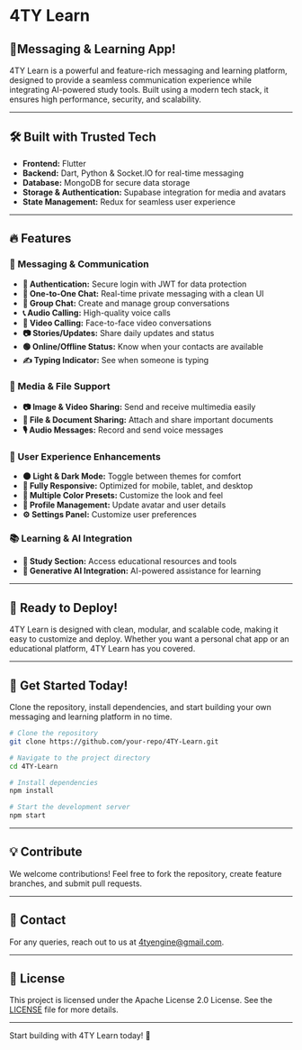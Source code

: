 # 4TY Learn

## 🚀Messaging & Learning App!

4TY Learn is a powerful and feature-rich messaging and learning platform, designed to provide a seamless communication experience while integrating AI-powered study tools. Built using a modern tech stack, it ensures high performance, security, and scalability.

---

## 🛠 Built with Trusted Tech

- **Frontend:** Flutter 
- **Backend:** Dart, Python & Socket.IO for real-time messaging
- **Database:** MongoDB for secure data storage
- **Storage & Authentication:** Supabase integration for media and avatars
- **State Management:** Redux for seamless user experience

---

## 🔥 Features

### 📩 Messaging & Communication
- **🔐 Authentication:** Secure login with JWT for data protection
- **💬 One-to-One Chat:** Real-time private messaging with a clean UI
- **👥 Group Chat:** Create and manage group conversations
- **📞 Audio Calling:** High-quality voice calls
- **🎥 Video Calling:** Face-to-face video conversations
- **📷 Stories/Updates:** Share daily updates and status
- **🟢 Online/Offline Status:** Know when your contacts are available
- **✍️ Typing Indicator:** See when someone is typing

### 📂 Media & File Support
- **📷 Image & Video Sharing:** Send and receive multimedia easily
- **📁 File & Document Sharing:** Attach and share important documents
- **🎙️ Audio Messages:** Record and send voice messages

### 🎨 User Experience Enhancements
- **🌑 Light & Dark Mode:** Toggle between themes for comfort
- **📱 Fully Responsive:** Optimized for mobile, tablet, and desktop
- **🎨 Multiple Color Presets:** Customize the look and feel
- **👤 Profile Management:** Update avatar and user details
- **⚙️ Settings Panel:** Customize user preferences

### 📚 Learning & AI Integration
- **📖 Study Section:** Access educational resources and tools
- **🤖 Generative AI Integration:** AI-powered assistance for learning

---

## 🚀 Ready to Deploy!

4TY Learn is designed with clean, modular, and scalable code, making it easy to customize and deploy. Whether you want a personal chat app or an educational platform, 4TY Learn has you covered.

---

## 📌 Get Started Today!

Clone the repository, install dependencies, and start building your own messaging and learning platform in no time.

```bash
# Clone the repository
git clone https://github.com/your-repo/4TY-Learn.git

# Navigate to the project directory
cd 4TY-Learn

# Install dependencies
npm install

# Start the development server
npm start
```

---

## 💡 Contribute

We welcome contributions! Feel free to fork the repository, create feature branches, and submit pull requests.

---

## 📧 Contact

For any queries, reach out to us at [4tyengine@gmail.com](mailto:4tyengine@gmail.com).

---

## 📜 License

This project is licensed under the Apache License 2.0 License. See the [LICENSE](LICENSE.txt) file for more details.

---

Start building with 4TY Learn today! 🚀

